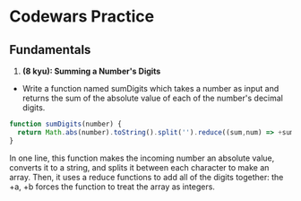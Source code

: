# Codewars Practice

## Fundamentals

1. **(8 kyu): Summing a Number's Digits**
  * Write a function named sumDigits which takes a number as input and returns the sum of the absolute value of each of the number's decimal digits.

```js
function sumDigits(number) {
  return Math.abs(number).toString().split('').reduce((sum,num) => +sum + +num, 0)
}
```
In one line, this function makes the incoming number an absolute value, converts it to a string, and splits it between each character to make an array. Then, it uses a reduce functions to add all of the digits together: the +a, +b forces the function to treat the array as integers.
